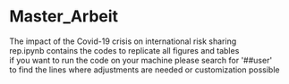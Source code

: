 # Master_Arbeit
The impact of the Covid-19 crisis on international risk sharing
<br>
rep.ipynb contains the codes to replicate all figures and tables
<br>
if you want to run the code on your machine please search for '##user'
<br>
to find the lines where adjustments are needed or customization possible
